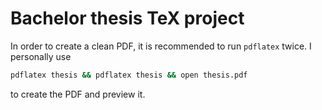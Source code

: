 # Bachelor thesis TeX project

In order to create a clean PDF, it is recommended to run `pdflatex` twice.
I personally use 

```sh
pdflatex thesis && pdflatex thesis && open thesis.pdf
```

to create the PDF and preview it.
